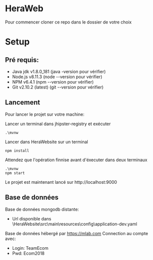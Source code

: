 # HeraWeb

Pour commencer cloner ce repo dans le dossier de votre choix

# Setup

## Pré  requis:

  - Java jdk v1.8.0_181 (java -version pour vérifier)
  - Node.js v8.11.3 (node --version pour vérifier)
  - NPM v6.4.1 (npm --version pour vérifier)
  - Git v2.10.2 (latest) (git --version pour vérifier)
  
## Lancement

Pour lancer le projet sur votre machine:

Lancer un terminal dans jhipster-registry et exécuter

    .\mvnw


Lancer dans HeraWebsite sur un terminal
  
    npm install
    
Attendez que l'opération finnise avant d'éxecuter dans deux terminaux

    .\mvnw
    npm start

Le projet est maintenant lancé sur http://localhost:9000

## Base de données

Base de données mongodb distante: 
  - Url disponible dans \HeraWebsite\src\main\resources\config\application-dev.yaml
  
Base de données hébergé par https://mlab.com
Connection au compte avec:
  - Login: TeamEcom
  - Pwd: Ecom2018
  

  
  
  
  
